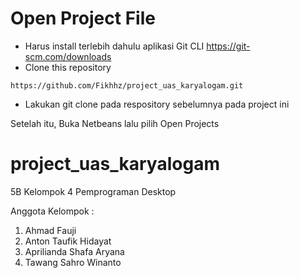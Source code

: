# Open Project File 
- Harus install terlebih dahulu aplikasi Git CLI
https://git-scm.com/downloads
- Clone this repository
```console
https://github.com/Fikhhz/project_uas_karyalogam.git
```
- Lakukan git clone pada respository sebelumnya pada project ini

Setelah itu, Buka Netbeans lalu pilih Open Projects

# project_uas_karyalogam
5B Kelompok 4 Pemprograman Desktop

Anggota Kelompok :
1. Ahmad Fauji
2. Anton Taufik Hidayat
3. Aprilianda Shafa Aryana
4. Tawang Sahro Winanto
